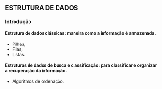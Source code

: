 ## ESTRUTURA DE DADOS

### Introdução

#### Estrutura de dados clássicas: maneira como a informação é armazenada.
<ul>
  <li>Pilhas;</li>
  <li>Filas;</li>
  <li>Listas.</li>
</ul>

#### Estruturas de dados de busca e classificação: para classificar e organizar a recuperação da informação.
<ul>
  <li>Algoritmos de ordenação.</li>
</ul>

